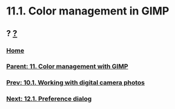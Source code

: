 # 11.1. Color management in GIMP
## ? [?]()

### [Home](./00-home.md)
### [Parent: 11. Color management with GIMP](./11-00-color-management-with-gimp.md)
### [Prev: 10.1. Working with digital camera photos](./10-01-working-with-digital-camera-photos.md)
### [Next: 12.1. Preference dialog](./12-01-preference-dialog.md)
